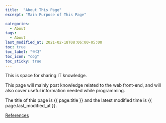 ```yaml
---
title:  "About This Page"
excerpt: "Main Purpose of This Page"

categories:
  - About
tags:
  - About
last_modified_at: 2021-02-18T08:06:00-05:00
toc: true
toc_label: "목차"
toc_icon: "cog"
toc_sticky: true
---
```

This is space for sharing IT knowledge.

This page will mainly post knowledge related to the web front-end, 
and will also cover useful information needed while programming.

The title of this page is {{ page.title }} and the latest modified time is {{ page.last_modified_at }}.

[References](https://devinlife.com/howto%20github%20pages/markdown-syntax/)